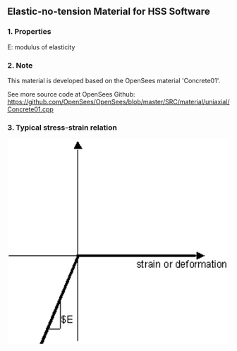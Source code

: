 ## Elastic-no-tension Material for HSS Software



### 1. Properties

E: 	modulus of elasticity

### 2. Note

This material is developed based on the OpenSees material 'Concrete01'.

See more source code at OpenSees Github: https://github.com/OpenSees/OpenSees/blob/master/SRC/material/uniaxial/Concrete01.cpp 

### 3. Typical stress-strain relation

![ElasticNoTension](./ElasticNoTension.png)